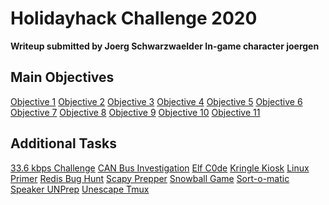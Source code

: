 # Holidayhack Challenge 2020
**Writeup submitted by Joerg Schwarzwaelder
In-game character joergen**

## Main Objectives

[Objective 1](https://github.com/joergschwarzwaelder/hhc2020/tree/master/Objective-1)
[Objective 2](https://github.com/joergschwarzwaelder/hhc2020/tree/master/Objective-2)
[Objective 3](https://github.com/joergschwarzwaelder/hhc2020/tree/master/Objective-3)
[Objective 4](https://github.com/joergschwarzwaelder/hhc2020/tree/master/Objective-4)
[Objective 5](https://github.com/joergschwarzwaelder/hhc2020/tree/master/Objective-5)
[Objective 6](https://github.com/joergschwarzwaelder/hhc2020/tree/master/Objective-6)
[Objective 7](https://github.com/joergschwarzwaelder/hhc2020/tree/master/Objective-7)
[Objective 8](https://github.com/joergschwarzwaelder/hhc2020/tree/master/Objective-8)
[Objective 9](https://github.com/joergschwarzwaelder/hhc2020/tree/master/Objective-9)
[Objective 10](https://github.com/joergschwarzwaelder/hhc2020/tree/master/Objective-10)
[Objective 11](https://github.com/joergschwarzwaelder/hhc2020/tree/master/Objective-11)

## Additional Tasks
[33.6 kbps Challenge](https://github.com/joergschwarzwaelder/hhc2020/blob/master/Additional/33.6%20kbps%20challenge.md)
[CAN Bus Investigation](https://github.com/joergschwarzwaelder/hhc2020/blob/master/Additional/CAN%20Bus%20Investigation.md)
[Elf C0de](https://github.com/joergschwarzwaelder/hhc2020/blob/master/Additional/Elf%20C0de.md)
[Kringle Kiosk](https://github.com/joergschwarzwaelder/hhc2020/blob/master/Additional/Kringle%20Kiosk.md)
[Linux Primer](https://github.com/joergschwarzwaelder/hhc2020/blob/master/Additional/Linux%20Primer.md)
[Redis Bug Hunt](https://github.com/joergschwarzwaelder/hhc2020/blob/master/Additional/Redis%20Bug%20Hunt.md)
[Scapy Prepper](https://github.com/joergschwarzwaelder/hhc2020/blob/master/Additional/Scapy%20Prepper.md)
[Snowball Game](https://github.com/joergschwarzwaelder/hhc2020/blob/master/Additional/Snowball%20Game.md)
[Sort-o-matic](https://github.com/joergschwarzwaelder/hhc2020/blob/master/Additional/Sort-o-matic.md)
[Speaker UNPrep](https://github.com/joergschwarzwaelder/hhc2020/blob/master/Additional/Speaker%20UNPrep.md)
[Unescape Tmux](https://github.com/joergschwarzwaelder/hhc2020/blob/master/Additional/Unescape%20Tmux.md)

<!--stackedit_data:
eyJoaXN0b3J5IjpbMTk4NjIzNDM2OSwxNDI5NDg1Mzc1XX0=
-->